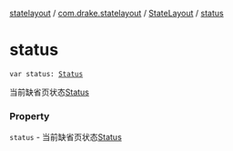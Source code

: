 [statelayout](../../index.md) / [com.drake.statelayout](../index.md) / [StateLayout](index.md) / [status](./status.md)

# status

`var status: `[`Status`](../-status/index.md)

当前缺省页状态[Status](../-status/index.md)

### Property

`status` - 当前缺省页状态[Status](../-status/index.md)